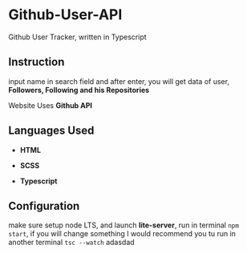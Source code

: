 # Github-User-API
Github User Tracker, written in Typescript

## Instruction

input name in search field and after enter, you will get data of user, **Followers, Following and his Repositories** 

Website Uses **Github API**

## Languages Used

* **HTML**

* **SCSS**

* **Typescript** 

## Configuration

make sure setup node LTS, and launch **lite-server**, run in terminal `npm start`, if you will change something I would recommend you tu run in another terminal
`tsc --watch`
adasdad
